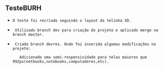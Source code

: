 ## TesteBURH 
  - ``` O teste foi recriado seguindo o layout da telinha XD. ```
  - ``` Utilizado branch dev para criação do projeto e aplicado merge na branch master.```
- ``` Criado branch devres. Onde foi inserida algumas modificações no projeto:```
  
         Adicionado uma semi-responsividade para telas maiores que 992px(netbooks,notebooks,computadores,etc).
